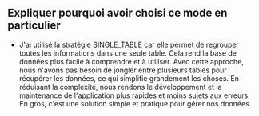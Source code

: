 ## Expliquer pourquoi avoir choisi ce mode en particulier
- J'ai utilisé la stratégie SINGLE_TABLE car elle permet de regrouper toutes les informations dans une seule table. Cela rend la base de données plus facile à comprendre et à utiliser. Avec cette approche, nous n'avons pas besoin de jongler entre plusieurs tables pour récupérer les données, ce qui simplifie grandement les choses. En réduisant la complexité, nous rendons le développement et la maintenance de l'application plus rapides et moins sujets aux erreurs. En gros, c'est une solution simple et pratique pour gérer nos données.





